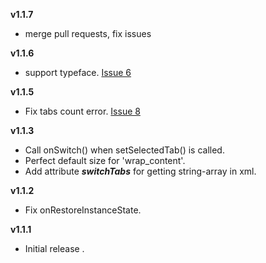 **v1.1.7**
- merge pull requests, fix issues

**v1.1.6**
- support typeface. [Issue 6](https://github.com/KingJA/SwitchButton/issues/6)

**v1.1.5**
- Fix tabs count error. [Issue 8](https://github.com/KingJA/SwitchButton/issues/8)

**v1.1.3**
- Call onSwitch() when setSelectedTab() is called.
- Perfect default size for 'wrap_content'.
- Add attribute ***switchTabs*** for getting string-array in xml.

**v1.1.2**
- Fix onRestoreInstanceState.

**v1.1.1**
- Initial release .
